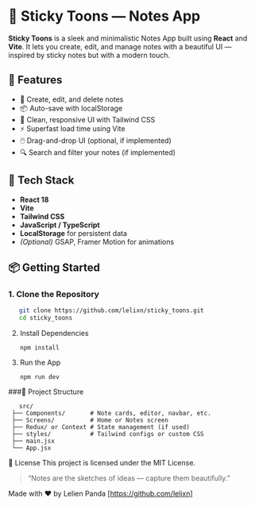 # 📝 Sticky Toons — Notes App

**Sticky Toons** is a sleek and minimalistic Notes App built using **React** and **Vite**. It lets you create, edit, and manage notes with a beautiful UI — inspired by sticky notes but with a modern touch.



## 🚀 Features

- 🧠 Create, edit, and delete notes
- 📦 Auto-save with localStorage
- 🎨 Clean, responsive UI with Tailwind CSS
- ⚡ Superfast load time using Vite
- 🖱️ Drag-and-drop UI (optional, if implemented)
- 🔍 Search and filter your notes (if implemented)

## 🧰 Tech Stack

- **React 18**
- **Vite**
- **Tailwind CSS**
- **JavaScript / TypeScript**
- **LocalStorage** for persistent data
- *(Optional)* GSAP, Framer Motion for animations

## 📦 Getting Started

### 1. Clone the Repository

```bash
   git clone https://github.com/lelixn/sticky_toons.git
   cd sticky_toons
```
2. Install Dependencies
   ```
   npm install
   ```
3. Run the App
   ```
   npm run dev
   ```

###📁 Project Structure
  ```
     src/
   ├── Components/       # Note cards, editor, navbar, etc.
   ├── Screens/          # Home or Notes screen
   ├── Redux/ or Context # State management (if used)
   ├── styles/           # Tailwind configs or custom CSS
   ├── main.jsx
   └── App.jsx
```

📜 License
This project is licensed under the MIT License.
> “Notes are the sketches of ideas — capture them beautifully.”

Made with ❤️ by Lelien Panda [https://github.com/lelixn]
